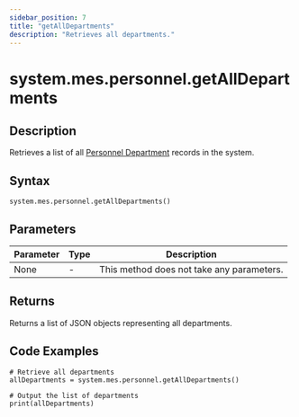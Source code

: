 ```yaml
---
sidebar_position: 7
title: "getAllDepartments"
description: "Retrieves all departments."
---
```


# system.mes.personnel.getAllDepartments

## Description

Retrieves a list of all [Personnel Department](../../data-model/personnel-model/personnel-department) records in the system.

## Syntax

```
system.mes.personnel.getAllDepartments()
```

## Parameters

| Parameter | Type | Description                               |
| --------- | ---- | ----------------------------------------- |
| None      | -    | This method does not take any parameters. |

## Returns

Returns a list of JSON objects representing all departments.

## Code Examples

```
# Retrieve all departments
allDepartments = system.mes.personnel.getAllDepartments()

# Output the list of departments
print(allDepartments)
```